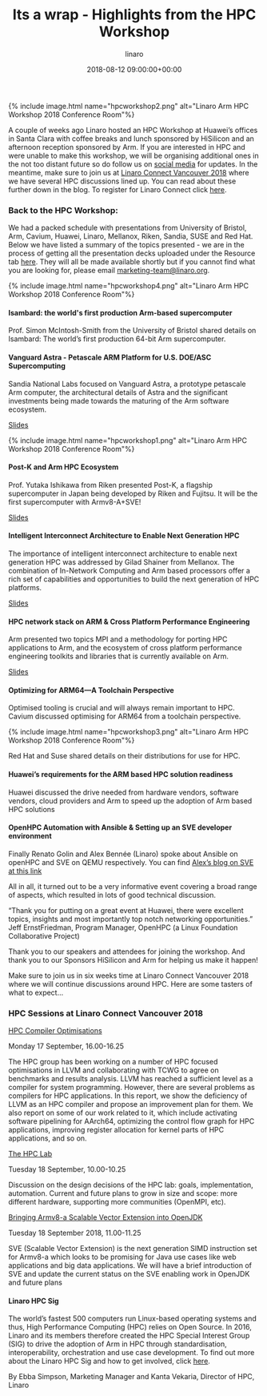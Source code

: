 ﻿---
title: Its a wrap - Highlights from the HPC Workshop
author: linaro
layout: post
date: 2018-08-12 09:00:00+00:00
description: >-
    A couple of weeks ago Linaro hosted an HPC Workshop at Huawei’s offices in Santa Clara with coffee breaks and lunch sponsored by HiSilicon and an afternoon reception sponsored by Arm. 
categories: Blog
tags: Arm, Linaro, HPC, Workshop, Santa Clara, Huawei, HiSilicon, University of Bristol, Arm, Cavium, Huawei, Linaro, Mellanox, Riken, Sandia, SUSE , Red Hat
image:
  featured: true
  path: /assets/images/blog/hpcworkshop2.png
---

{% include image.html name="hpcworkshop2.png" alt="Linaro Arm HPC Workshop 2018 Conference Room"%}


A couple of weeks ago Linaro hosted an HPC Workshop at Huawei’s offices in Santa Clara with coffee breaks and lunch sponsored by HiSilicon and an afternoon reception sponsored by Arm. If you are interested in HPC and were unable to make this workshop, we will be organising additional ones in the not too distant future so do follow us on [social media](https://twitter.com/LinaroOrg?lang=en) for updates. In the meantime, make sure to join us at [Linaro Connect Vancouver 2018](https://connect.linaro.org/) where we have several HPC discussions lined up. You can read about these further down in the blog. To register for Linaro Connect click [here](https://connect.linaro.org/register/).

  

### Back to the HPC Workshop:

We had a packed schedule with presentations from University of Bristol, Arm, Cavium, Huawei, Linaro, Mellanox, Riken, Sandia, SUSE and Red Hat. Below we have listed a summary of the topics presented - we are in the process of getting all the presentation decks uploaded under the Resource tab [here](https://www.linaro.org/latest/events/arm-hpc-santa-clara-2018/). They will all be made available shortly but if you cannot find what you are looking for, please email [marketing-team@linaro.org](mailto:marketing-team@linaro.org). 


{% include image.html name="hpcworkshop4.png" alt="Linaro Arm HPC Workshop 2018 Conference Room"%}



#### Isambard: the world's first production Arm-based supercomputer

Prof. Simon McIntosh-Smith from the University of Bristol shared details on Isambard: The world’s first production 64-bit Arm supercomputer.

  

#### Vanguard Astra - Petascale ARM Platform for U.S. DOE/ASC Supercomputing

Sandia National Labs focused on Vanguard Astra, a prototype petascale Arm computer, the architectural details of Astra and the significant investments being made towards the maturing of the Arm software ecosystem.

[Slides](https://www.slideshare.net/linaroorg/andrew-j-younge-vanguard-astra-petascale-arm-platform-for-us-doeasc-supercomputing-linaro-arm-hpc-workshop)

{% include image.html name="hpcworkshop1.png" alt="Linaro Arm HPC Workshop 2018 Conference Room"%}


#### Post-K and Arm HPC Ecosystem

Prof. Yutaka Ishikawa from Riken presented Post-K, a flagship supercomputer in Japan being developed by Riken and Fujitsu. It will be the first supercomputer with Armv8-A+SVE!

[Slides](https://www.slideshare.net/linaroorg/yutaka-ishikawa-postk-and-arm-hpc-ecosystem-linaro-arm-hpc-workshop-santa-clara-2018)

#### Intelligent Interconnect Architecture to Enable Next Generation HPC

The importance of intelligent interconnect architecture to enable next generation HPC was addressed by Gilad Shainer from Mellanox. The combination of In-Network Computing and Arm based processors offer a rich set of capabilities and opportunities to build the next generation of HPC platforms.

[Slides](https://www.slideshare.net/linaroorg/intelligent-interconnect-architecture-to-enable-next-generation-hpc-linaro-hpc-workshop-2018)
  

#### HPC network stack on ARM & Cross Platform Performance Engineering

Arm presented two topics MPI and a methodology for porting HPC applications to Arm, and the ecosystem of cross platform performance engineering toolkits and libraries that is currently available on Arm.

[Slides](https://www.slideshare.net/linaroorg/hpc-network-stack-on-arm-linaro-hpc-workshop-2018)
  

#### Optimizing for ARM64—A Toolchain Perspective

Optimised tooling is crucial and will always remain important to HPC. Cavium discussed optimising for ARM64 from a toolchain perspective.


{% include image.html name="hpcworkshop3.png" alt="Linaro Arm HPC Workshop 2018 Conference Room"%}
  

Red Hat and Suse shared details on their distributions for use for HPC.

  
#### Huawei’s requirements for the ARM based HPC solution readiness

Huawei discussed the drive needed from hardware vendors, software vendors, cloud providers and Arm to speed up the adoption of Arm based HPC solutions

  
#### OpenHPC Automation with Ansible & Setting up an SVE developer environment

Finally Renato Golin and Alex Bennée (Linaro) spoke about Ansible on openHPC and SVE on QEMU respectively. You can find [Alex’s blog on SVE at this link](https://www.linaro.org/blog/sve-in-qemu-linux-user/)


All in all, it turned out to be a very informative event covering a broad range of aspects, which resulted in lots of good technical discussion.

  

“Thank you for putting on a great event at Huawei, there were excellent topics, insights and most importantly top notch networking opportunities.” Jeff ErnstFriedman, Program Manager, OpenHPC (a Linux Foundation Collaborative Project)

Thank you to our speakers and attendees for joining the workshop. And thank you to our Sponsors HiSilicon and Arm for helping us make it happen! 

  

Make sure to join us in six weeks time at Linaro Connect Vancouver 2018 where we will continue discussions around HPC. Here are some tasters of what to expect...

  

### HPC Sessions at Linaro Connect Vancouver 2018


[HPC Compiler Optimisations](https://yvr18.pathable.com/meetings/740371)

Monday 17 September, 16.00-16.25

The HPC group has been working on a number of HPC focused optimisations in LLVM and collaborating with TCWG to agree on benchmarks and results analysis. LLVM has reached a sufficient level as a compiler for system programming. However, there are several problems as compilers for HPC applications. In this report, we show the deficiency of LLVM as an HPC compiler and propose an improvement plan for them. We also report on some of our work related to it, which include activating software pipelining for AArch64, optimizing the control flow graph for HPC applications, improving register allocation for kernel parts of HPC applications, and so on.

[The HPC Lab](https://yvr18.pathable.com/meetings/740378)

Tuesday 18 September, 10.00-10.25

Discussion on the design decisions of the HPC lab: goals, implementation, automation. Current and future plans to grow in size and scope: more different hardware, supporting more communities (OpenMPI, etc).

[Bringing Armv8-a Scalable Vector Extension into OpenJDK](https://yvr18.pathable.com/meetings/740385)

Tuesday 18 September 2018, 11.00-11.25

SVE (Scalable Vector Extension) is the next generation SIMD instruction set for Armv8-a which looks to be promising for Java use cases like web applications and big data applications. We will have a brief introduction of SVE and update the current status on the SVE enabling work in OpenJDK and future plans

  

#### Linaro HPC Sig

The world’s fastest 500 computers run Linux-based operating systems and thus, High Performance Computing (HPC) relies on Open Source. In 2016, Linaro and its members therefore created the HPC Special Interest Group (SIG) to drive the adoption of Arm in HPC through standardisation, interoperability, orchestration and use case development. To find out more about the Linaro HPC Sig and how to get involved, click [here](/engineering/high-performance-computing/).

  
  

By Ebba Simpson, Marketing Manager and Kanta Vekaria, Director of HPC, Linaro